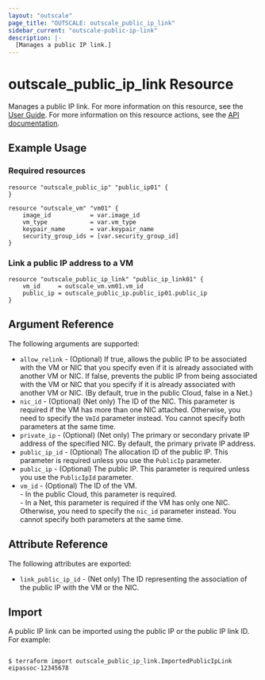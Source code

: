 ```yaml
---
layout: "outscale"
page_title: "OUTSCALE: outscale_public_ip_link"
sidebar_current: "outscale-public-ip-link"
description: |-
  [Manages a public IP link.]
---
```


# outscale_public_ip_link Resource

Manages a public IP link.
For more information on this resource, see the [User Guide](https://docs.outscale.com/en/userguide/About-EIPs.html).
For more information on this resource actions, see the [API documentation](https://docs.outscale.com/api#3ds-outscale-api-publicip).

## Example Usage

### Required resources

```hcl
resource "outscale_public_ip" "public_ip01" {
}

resource "outscale_vm" "vm01" {
	image_id           = var.image_id
	vm_type            = var.vm_type
	keypair_name       = var.keypair_name
	security_group_ids = [var.security_group_id]
}
```

### Link a public IP address to a VM

```hcl
resource "outscale_public_ip_link" "public_ip_link01" {
	vm_id     = outscale_vm.vm01.vm_id
	public_ip = outscale_public_ip.public_ip01.public_ip
}
```

## Argument Reference

The following arguments are supported:

* `allow_relink` - (Optional) If true, allows the public IP to be associated with the VM or NIC that you specify even if it is already associated with another VM or NIC. If false, prevents the public IP from being associated with the VM or NIC that you specify if it is already associated with another VM or NIC. (By default, true in the public Cloud, false in a Net.)
* `nic_id` - (Optional) (Net only) The ID of the NIC. This parameter is required if the VM has more than one NIC attached. Otherwise, you need to specify the `VmId` parameter instead. You cannot specify both parameters at the same time.
* `private_ip` - (Optional) (Net only) The primary or secondary private IP address of the specified NIC. By default, the primary private IP address.
* `public_ip_id` - (Optional) The allocation ID of the public IP. This parameter is required unless you use the `PublicIp` parameter.
* `public_ip` - (Optional) The public IP. This parameter is required unless you use the `PublicIpId` parameter.
* `vm_id` - (Optional) The ID of the VM.<br />- In the public Cloud, this parameter is required.<br />- In a Net, this parameter is required if the VM has only one NIC. Otherwise, you need to specify the `nic_id` parameter instead. You cannot specify both parameters at the same time.

## Attribute Reference

The following attributes are exported:

* `link_public_ip_id` - (Net only) The ID representing the association of the public IP with the VM or the NIC.

## Import

A public IP link can be imported using the public IP or the public IP link ID. For example:

```console

$ terraform import outscale_public_ip_link.ImportedPublicIpLink eipassoc-12345678

```